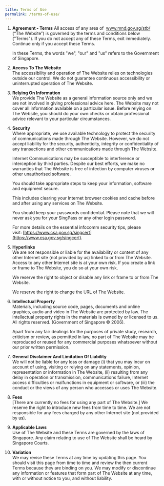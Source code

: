 ```yaml
---
title: Terms of Use
permalink: /terms-of-use/
---
```

1.  **Agreement - Terms** All access of any area of  www.mnd.gov.sg/stb/ (“The Website”) is governed by the terms and conditions below ("Terms"). If you do not accept any of these Terms, exit immediately. Continue only if you accept these Terms.
    
    In these Terms, the words "we", "our" and "us" refers to the Government of Singapore.
    
2.  **Access To The Website**  
    The accessibility and operation of The Website relies on technologies outside our control. We do not guarantee continuous accessibility or uninterrupted operation of The Website.
    
3.  **Relying On Information**  
    We provide The Website as a general information source only and we are not involved in giving professional advice here. The Website may not cover all information available on a particular issue. Before relying on The Website, you should do your own checks or obtain professional advice relevant to your particular circumstances.
    
4.  **Security**  
    Where appropriate, we use available technology to protect the security of communications made through The Website. However, we do not accept liability for the security, authenticity, integrity or confidentiality of any transactions and other communications made through The Website.
    
    Internet Communications may be susceptible to interference or interception by third parties. Despite our best efforts, we make no warranties that The Website is free of infection by computer viruses or other unauthorised software.
    
    You should take appropriate steps to keep your information, software and equipment secure.
    
    This includes clearing your Internet browser cookies and cache before and after using any services on The Website.
    
    You should keep your passwords confidential. Please note that we will never ask you for your SingPass or any other login password.
    
    For more details on the essential infocomm security tips, please visit: [https://www.csa.gov.sg/singcert](https://www.csa.gov.sg/singcert).
    
5.  **Hyperlinks**  
    We are not responsible or liable for the availability or content of any other Internet site (not provided by us) linked to or from The Website. Access to any other Internet site is at your own risk. If you create a link or frame to The Website, you do so at your own risk.
    
    We reserve the right to object or disable any link or frame to or from The Website.
    
    We reserve the right to change the URL of The Website.
    
6.  **Intellectual Property**  
    Materials, including source code, pages, documents and online graphics, audio and video in The Website are protected by law. The intellectual property rights in the materials is owned by or licensed to us. All rights reserved. (Government of Singapore © 2006).
    
    Apart from any fair dealings for the purposes of private study, research, criticism or review, as permitted in law, no part of The Website may be reproduced or reused for any commercial purposes whatsoever without our prior written permission.
    
7.  **General Disclaimer And Limitation Of Liability**  
    We will not be liable for any loss or damage (i) that you may incur on account of using, visiting or relying on any statements, opinion, representation or information in The Website, (ii) resulting from any delay in operation or transmission, communications failure, Internet access difficulties or malfunctions in equipment or software, or (iii) the conduct or the views of any person who accesses or uses The Website.
    
8.  **Fees**  
    \[There are currently no fees for using any part of The Website.\] We reserve the right to introduce new fees from time to time. We are not responsible for any fees charged by any other Internet site (not provided by us).
    
9.  **Applicable Laws**  
    Use of The Website and these Terms are governed by the laws of Singapore. Any claim relating to use of The Website shall be heard by Singapore Courts.
    
10.  **Variation**  
    We may revise these Terms at any time by updating this page. You should visit this page from time to time and review the then current Terms because they are binding on you. We may modify or discontinue any information or features that form part of The Website at any time, with or without notice to you, and without liability.